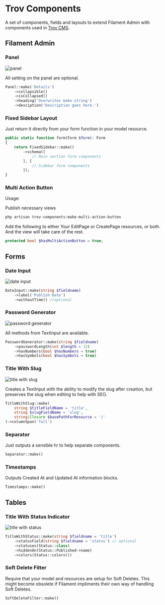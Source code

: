 # Trov Components

A set of components, fields and layouts to extend Filament Admin with components used in [Trov CMS](https://github.com/awcodes/trov).

## Filament Admin

### **Panel**

![panel]('images/panel.png')

All setting on the panel are optional.

```php
Panel::make('Details')
    ->collapsible()
    ->isCollapsed()
    ->heading('Overwrites make string')
    ->desciption('Description goes here.')
```

### **Fixed Sidebar Layout**

Just return it directly from your form function in your model resource.

```php
public static function form(Form $form): Form
{
    return FixedSidebar::make()
        ->schema([
            // Main section form components
        ], [
            // Sidebar form components
        ]);
}
```

### Multi Action Button

Usage:

Publish necessary views

```bash
php artisan trov-components:make-multi-action-button
```

Add the following to either Your EditPage or CreatePage resources, or both. And the view will take care of the rest.

```php
protected bool $hasMultiActionButton = true;
```

## Forms

### **Date Input**

![date input]('images/date-input.png')

```php
DateInput::make(string $fieldname)
    ->label('Publish Date')
    ->withoutTime() //optional
```

### **Password Generator**

![password generator]('images/password-generator.png')

All methods from TextInput are available.

```php
PasswordGenerator::make(string $fieldname)
    ->passwordLength(int $length = 12)
    ->hasNumbers(bool $hasNumbers = true)
    ->hasSymbols(bool $hasSymbols = true)
```

### **Title With Slug**

![title with slug]('images/title-with-slug.png')

Creates a TextInput with the ability to modify the slug after creation, but preserves the slug when editing to help with SEO.

```php
TitleWithSlug::make(
    string $titleFieldName = 'title',
    string $slugFieldName = 'slug',
    string|Closure $basePathForResource = '/'
)->columnSpan('full')
```

### **Separator**

Just outputs a sensible hr to help separate components.

```php
Separator::make()
```

### **Timestamps**

Outputs Created At and Updated At information blocks.

```php
Timestamps::make()
```

## Tables

### **Title With Status Indicator**

![title with status]('images/title-with-status.png')

```php
TitleWithStatus::make(string $fieldname = 'title')
    ->statusField(string $fieldname = 'status') // optional
    ->statuses(Status::class)
    ->hiddenOn(Status::Published->name)
    ->colors(Status::colors())
```

### **Soft Delete Filter**

Require that your model and resources are setup for Soft Deletes. This might become obsolete if Filament impliments their own way of handling Soft Deletes.

```php
SoftDeleteFilter::make()
```
